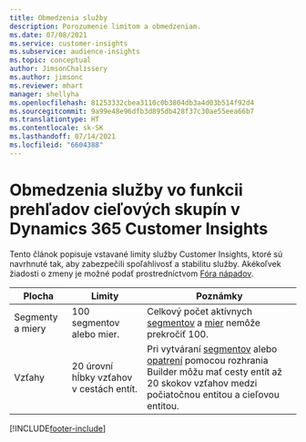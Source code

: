 ```yaml
---
title: Obmedzenia služby
description: Porozumenie limitom a obmedzeniam.
ms.date: 07/08/2021
ms.service: customer-insights
ms.subservice: audience-insights
ms.topic: conceptual
author: JimsonChalissery
ms.author: jimsonc
ms.reviewer: mhart
manager: shellyha
ms.openlocfilehash: 81253332cbea3110c0b3804db3a4d03b514f92d4
ms.sourcegitcommit: 9a99e48e96dfb3d895db428f37c30ae55eea66b7
ms.translationtype: HT
ms.contentlocale: sk-SK
ms.lasthandoff: 07/14/2021
ms.locfileid: "6604388"
---
```

# <a name="service-limits-in-dynamics-365-customer-insights-audience-insights-capability"></a>Obmedzenia služby vo funkcii prehľadov cieľových skupín v Dynamics 365 Customer Insights

Tento článok popisuje vstavané limity služby Customer Insights, ktoré sú navrhnuté tak, aby zabezpečili spoľahlivosť a stabilitu služby. Akékoľvek žiadosti o zmeny je možné podať prostredníctvom [Fóra nápadov](https://go.microsoft.com/fwlink/?linkid=2074172). 
 
| Plocha  | Limity  | Poznámky |
|-------------|---------------------------------------------------------------------|---------------------------------------------------------------------|
| Segmenty a miery | 100 segmentov alebo mier. | Celkový počet aktívnych [segmentov](segments.md) a [mier](measures.md) nemôže prekročiť 100.  |
| Vzťahy | 20 úrovní hĺbky vzťahov v cestách entít. | Pri vytváraní [segmentov](segments.md) alebo [opatrení](measures.md) pomocou rozhrania Builder môžu mať cesty entít až 20 skokov vzťahov medzi počiatočnou entitou a cieľovou entitou.  |


[!INCLUDE[footer-include](../includes/footer-banner.md)]